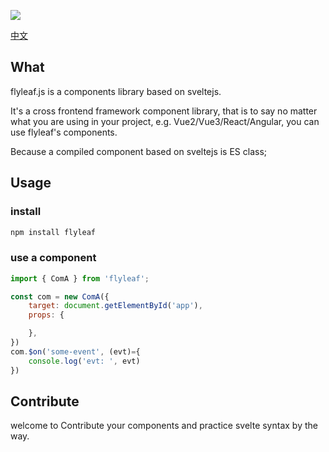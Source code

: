 ![](https://github.com/cunzaizhuyi/flyleaf/blob/master/public/logo-big.jpg)

[中文](https://github.com/cunzaizhuyi/flyleaf/blob/master/README_cn.md)

## What

flyleaf.js is a components library based on sveltejs.

It's a cross frontend framework component library, that is to say
no matter what you are using in your project, e.g. Vue2/Vue3/React/Angular,
you can use flyleaf's components.

Because a compiled component based on sveltejs is ES class;

## Usage

### install

```javascript
npm install flyleaf
```

### use a component

```javascript
import { ComA } from 'flyleaf';

const com = new ComA({
    target: document.getElementById('app'),
    props: {

    },
})
com.$on('some-event', (evt)={
    console.log('evt: ', evt)
})
```

## Contribute

welcome to Contribute your components and practice svelte syntax by the way.
